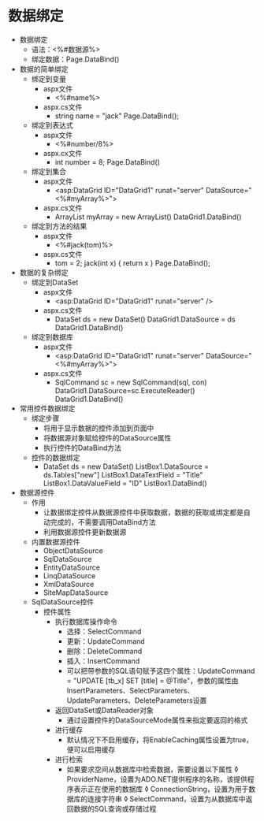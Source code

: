 # 数据绑定

- 数据绑定
    - 语法：<%#数据源%>
    - 绑定数据：Page.DataBind()
- 数据的简单绑定
    - 绑定到变量
        - aspx文件
            - <%#name%>
        - aspx.cs文件
            - string name = "jack"
            Page.DataBind();
    - 绑定到表达式
        - aspx文件
            - <%#number/8%>
        - aspx.cx文件
            - int number = 8;
            Page.DataBind()
    - 绑定到集合
        - aspx文件
            - <asp:DataGrid ID="DataGrid1" runat="server" DataSource="<%#myArray%>">
        - aspx.cs文件
            - ArrayList myArray = new ArrayList()
            DataGrid1.DataBind()
    - 绑定到方法的结果
        - aspx文件
            - <%#jack(tom)%>
        - aspx.cs文件
            - tom = 2;
            jack(int x)
            {
                return x
            }
            Page.DataBind();
- 数据的复杂绑定
    - 绑定到DataSet
        - aspx文件
            - <asp:DataGrid ID="DataGrid1" runat="server" />
        - aspx.cs文件
            - DataSet ds = new DataSet()
            DataGrid1.DataSource = ds
            DataGrid1.DataBind()
    - 绑定到数据库
        - aspx文件
            - <asp:DataGrid ID="DataGrid1" runat="server" DataSource="<%#myArray%>">
        - aspx.cs文件
            - SqlCommand sc = new SqlCommand(sql, con)
            DataGrid1.DataSource=sc.ExecuteReader()
            DataGrid1.DataBind()
- 常用控件数据绑定
    - 绑定步骤
        - 将用于显示数据的控件添加到页面中
        - 将数据源对象赋给控件的DataSource属性
        - 执行控件的DataBind方法
    - 控件的数据绑定
        - DataSet ds = new DataSet()
        ListBox1.DataSource = ds.Tables["new"]
        ListBox1.DataTextField = "Title"
        ListBox1.DataValueField = "ID"
        ListBox1.DataBind()
- 数据源控件
    - 作用
        - 让数据绑定控件从数据源控件中获取数据，数据的获取或绑定都是自动完成的，不需要调用DataBind方法
        - 利用数据源控件更新数据源
    - 内置数据源控件
        - ObjectDataSource
        - SqlDataSource
        - EntityDataSource
        - LinqDataSource
        - XmlDataSource
        - SiteMapDataSource
    - SqlDataSource控件
        - 控件属性
            - 执行数据库操作命令
                - 选择：SelectCommand
                - 更新：UpdateCommand
                - 删除：DeleteCommand
                - 插入：InsertCommand
                - 可以把带参数的SQL语句赋予这四个属性：UpdateCommand = "UPDATE [tb_x] SET [title] = @Title"，参数的属性由InsertParameters、SelectParameters、UpdateParameters、DeleteParameters设置
            - 返回DataSet或DataReader对象
                - 通过设置控件的DataSourceMode属性来指定要返回的格式
            - 进行缓存
                - 默认情况下不启用缓存，将EnableCaching属性设置为true，便可以启用缓存
            - 进行检索
                - 如果要求空间从数据库中检索数据，需要设置以下属性
                    ◊ ProviderName，设置为ADO.NET提供程序的名称，该提供程序表示正在使用的数据库
                    ◊ ConnectionString，设置为用于数据库的连接字符串
                    ◊ SelectCommand，设置为从数据库中返回数据的SQL查询或存储过程
